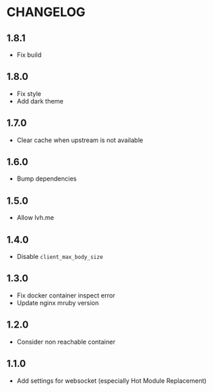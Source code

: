 # CHANGELOG

## 1.8.1

- Fix build

## 1.8.0

- Fix style
- Add dark theme

## 1.7.0

- Clear cache when upstream is not available

## 1.6.0

- Bump dependencies

## 1.5.0

- Allow lvh.me

## 1.4.0

- Disable `client_max_body_size`

## 1.3.0

- Fix docker container inspect error
- Update nginx mruby version

## 1.2.0

- Consider non reachable container

## 1.1.0

- Add settings for websocket (especially Hot Module Replacement)
